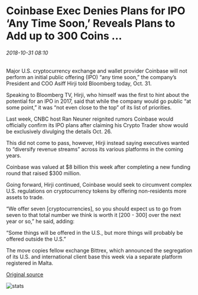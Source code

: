 # Coinbase Exec Denies Plans for IPO ‘Any Time Soon,’ Reveals Plans to Add up to 300 Coins ...

###### 2018-10-31 08:10

Major U.S. cryptocurrency exchange and wallet provider Coinbase will not perform an initial public offering (IPO) “any time soon,” the company’s President and COO Asiff Hirji told Bloomberg today, Oct. 31.

Speaking to Bloomberg TV, Hirji, who himself was the first to hint about the potential for an IPO in 2017, said that while the company would go public “at some point,” it was “not even close to the top” of its list of priorities.

Last week, CNBC host Ran Neuner reignited rumors Coinbase would officially confirm its IPO plans after claiming his Crypto Trader show would be exclusively divulging the details Oct. 26.

This did not come to pass, however, Hirji instead saying executives wanted to “diversify revenue streams” across its various platforms in the coming years.

Coinbase was valued at $8 billion this week after completing a new funding round that raised $300 million.

Going forward, Hirji continued, Coinbase would seek to circumvent complex U.S. regulations on cryptocurrency tokens by offering non-residents more assets to trade.

“We offer seven \[cryptocurrencies\], so you should expect us to go from seven to that total number we think is worth it \[200 - 300\] over the next year or so,” he said, adding:

“Some things will be offered in the U.S., but more things will probably be offered outside the U.S.”

The move copies fellow exchange Bittrex, which announced the segregation of its U.S. and international client base this week via a separate platform registered in Malta.

[Original source](https://cointelegraph.com/news/coinbase-exec-denies-plans-for-ipo-any-time-soon-reveals-plans-to-add-up-to-300-coins)

![stats](https://c.statcounter.com/11760860/0/a89fa40b/1/ "stats")